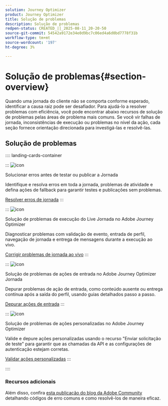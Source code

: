 ```yaml
---
solution: Journey Optimizer
product: Journey Optimizer
title: Solução de problemas
description: Solução de problemas
redpen-status: CREATED_||_2025-08-11_20-20-50
source-git-commit: 54542a9172e34e0d9bc7c06ed4a6d0bd7778f31b
workflow-type: tm+mt
source-wordcount: '197'
ht-degree: 3%

---
```



# Solução de problemas{#section-overview}

Quando uma jornada do cliente não se comporta conforme esperado, identificar a causa raiz pode ser desafiador. Para ajudá-lo a resolver problemas com eficiência, você pode encontrar abaixo recursos de solução de problemas pelas áreas de problema mais comuns. Se você vir falhas de jornada, inconsistências de execução ou problemas no nível da ação, cada seção fornece orientação direcionada para investigá-las e resolvê-las.

## Solução de problemas

:::: landing-cards-container

:::
![icon](https://cdn.experienceleague.adobe.com/icons/list-check.svg)

Solucionar erros antes de testar ou publicar a Jornada

Identifique e resolva erros em toda a jornada, problemas de atividade e defina ações de fallback para garantir testes e publicações sem problemas.

[Resolver erros de jornada](../using/building-journeys/troubleshooting.md)
:::

:::
![icon](https://cdn.experienceleague.adobe.com/icons/code-branch.svg)

Solução de problemas de execução do Live Jornada no Adobe Journey Optimizer

Diagnosticar problemas com validação de evento, entrada de perfil, navegação de jornada e entrega de mensagens durante a execução ao vivo.

[Corrigir problemas de jornada ao vivo](../using/building-journeys/troubleshooting-execution.md)
:::

:::
![icon](https://cdn.experienceleague.adobe.com/icons/puzzle-piece.svg)

Solução de problemas de ações de entrada no Adobe Journey Optimizer Jornada

Depurar problemas de ação de entrada, como conteúdo ausente ou entrega contínua após a saída do perfil, usando guias detalhados passo a passo.

[Depurar ações de entrada](../using/building-journeys/troubleshooting-inbound.md)
:::

:::
![icon](https://cdn.experienceleague.adobe.com/icons/gear.svg)

Solução de problemas de ações personalizadas no Adobe Journey Optimizer

Valide e depure ações personalizadas usando o recurso &quot;Enviar solicitação de teste&quot; para garantir que as chamadas da API e as configurações de autenticação estejam corretas.

[Validar ações personalizadas](../using/action/troubleshoot-custom-action.md)
:::

::::

### Recursos adicionais

Além disso, confira [esta publicação do blog da Adobe Community](https://experienceleaguecommunities.adobe.com/t5/journey-optimizer-blogs/demystifying-adobe-journey-optimizer-error-codes-root-causes-and/ba-p/760884) detalhando códigos de erro comuns e como resolvê-los de maneira eficaz.
